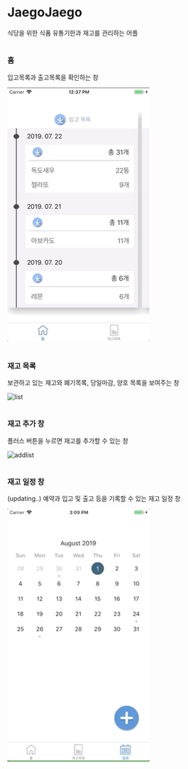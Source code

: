 # JaegoJaego

식당을 위한 식품 유통기한과 재고를 관리하는 어플

#

### 홈
 입고목록과 출고목록을 확인하는 창
 
![home](videos/home320.gif)   

#

### 재고 목록
보관하고 있는 재고와 폐기목록, 당일마감, 양호 목록을 보여주는 창

![list](videos/list320.gif)

#

### 재고 추가 창

플러스 버튼을 누르면 재고를 추가할 수 있는 창

![addlist](videos/add320.gif)

#

### 재고 일정 창 
(updating..)
예약과 입고 및 출고 등을 기록할 수 있는 재고 일정 창

![addlist](videos/calendar320.gif)

#
